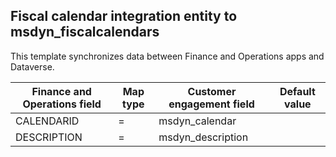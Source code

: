 ## Fiscal calendar integration entity to msdyn_fiscalcalendars

This template synchronizes data between Finance and Operations apps and Dataverse.

Finance and Operations field | Map type | Customer engagement field | Default value
---|---|---|---
CALENDARID | = | msdyn_calendar | 
DESCRIPTION | = | msdyn_description | 
